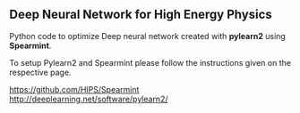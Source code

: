 Deep Neural Network for High Energy Physics
-----------

Python code to optimize Deep neural network created with **pylearn2** using **Spearmint**.

To setup Pylearn2 and Spearmint please follow the instructions given on the respective page.

  https://github.com/HIPS/Spearmint
  http://deeplearning.net/software/pylearn2/

